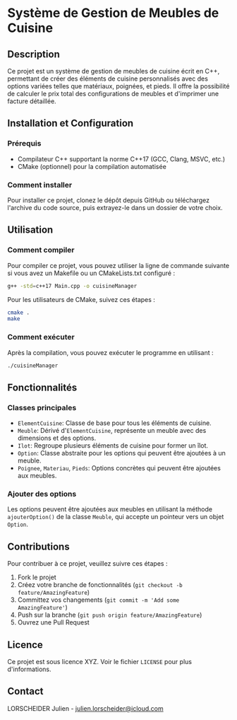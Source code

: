 
# Système de Gestion de Meubles de Cuisine

## Description
Ce projet est un système de gestion de meubles de cuisine écrit en C++, permettant de créer des éléments de cuisine personnalisés avec des options variées telles que matériaux, poignées, et pieds. Il offre la possibilité de calculer le prix total des configurations de meubles et d'imprimer une facture détaillée.

## Installation et Configuration

### Prérequis
- Compilateur C++ supportant la norme C++17 (GCC, Clang, MSVC, etc.)
- CMake (optionnel) pour la compilation automatisée

### Comment installer
Pour installer ce projet, clonez le dépôt depuis GitHub ou téléchargez l'archive du code source, puis extrayez-le dans un dossier de votre choix.

## Utilisation

### Comment compiler
Pour compiler ce projet, vous pouvez utiliser la ligne de commande suivante si vous avez un Makefile ou un CMakeLists.txt configuré :

```sh
g++ -std=c++17 Main.cpp -o cuisineManager
```

Pour les utilisateurs de CMake, suivez ces étapes :

```sh
cmake .
make
```

### Comment exécuter
Après la compilation, vous pouvez exécuter le programme en utilisant :

```sh
./cuisineManager
```

## Fonctionnalités

### Classes principales
- `ElementCuisine`: Classe de base pour tous les éléments de cuisine.
- `Meuble`: Dérivé d'`ElementCuisine`, représente un meuble avec des dimensions et des options.
- `Ilot`: Regroupe plusieurs éléments de cuisine pour former un îlot.
- `Option`: Classe abstraite pour les options qui peuvent être ajoutées à un meuble.
- `Poignee`, `Materiau`, `Pieds`: Options concrètes qui peuvent être ajoutées aux meubles.

### Ajouter des options
Les options peuvent être ajoutées aux meubles en utilisant la méthode `ajouterOption()` de la classe `Meuble`, qui accepte un pointeur vers un objet `Option`.

## Contributions

Pour contribuer à ce projet, veuillez suivre ces étapes :

1. Fork le projet
2. Créez votre branche de fonctionnalités (`git checkout -b feature/AmazingFeature`)
3. Committez vos changements (`git commit -m 'Add some AmazingFeature'`)
4. Push sur la branche (`git push origin feature/AmazingFeature`)
5. Ouvrez une Pull Request

## Licence
Ce projet est sous licence XYZ. Voir le fichier `LICENSE` pour plus d'informations.

## Contact
LORSCHEIDER Julien - [julien.lorscheider@icloud.com](mailto:julien.lorscheider@icloud.com)
